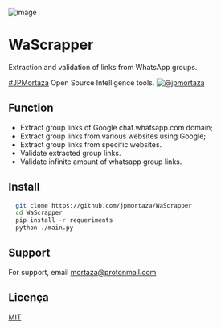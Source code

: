  
![image](https://user-images.githubusercontent.com/13164359/209036216-12b08fec-5dcf-43c5-bc17-f04d245e6a5e.png)

# WaScrapper

Extraction and validation of links from WhatsApp groups.

[&#35;JPMortaza](https://twitter.com/@jpmortaza) Open Source Intelligence tools.
[![@jpmortaza](https://img.shields.io/twitter/url/https/twitter.com/jpmortaza.svg?style=social&label=Follow%20%40jpmortaza)](https://twitter.com/jpmortaza)

## Function

- Extract group links of Google chat.whatsapp.com domain;
- Extract group links from various websites using Google;
- Extract group links from specific websites.
- Validate extracted group links.
- Validate infinite amount of whatsapp group links.
## Install

```bash
  git clone https://github.com/jpmortaza/WaScrapper
  cd WaScrapper
  pip install -r requeriments
  python ./main.py
```
    
## Support

For support, email mortaza@protonmail.com


## Licença

[MIT](https://choosealicense.com/licenses/mit/)


